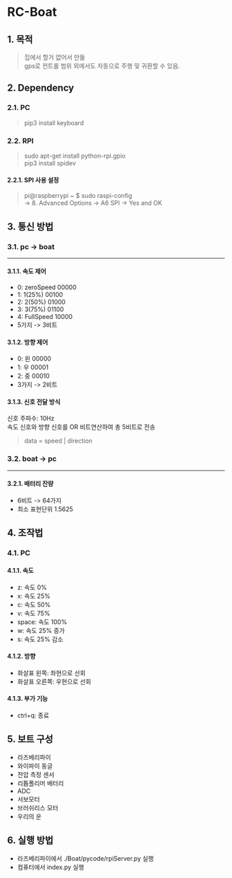 # RC-Boat
## 1. 목적
>집에서 할거 없어서 만듦   
>gps로 컨트롤 범위 외에서도 자동으로 주행 및 귀환할 수 있음.

## 2. Dependency
### 2.1. PC
>pip3 install keyboard

### 2.2. RPI
>sudo apt-get install python-rpi.gpio  
>pip3 install spidev
#### 2.2.1. SPI 사용 설정
>pi@raspberrypi ~ $ sudo raspi-config  
>→ 8. Advanced Options → A6 SPI → Yes and OK

## 3. 통신 방법
### 3.1. pc -> boat
-----
#### 3.1.1. 속도 제어
  - 0: zeroSpeed    00000
  - 1: 1(25%)       00100
  - 2: 2(50%)       01000
  - 3: 3(75%)       01100
  - 4: FullSpeed    10000
  - 5가지 -> 3비트

#### 3.1.2. 방향 제어
  - 0: 왼           00000
  - 1: 우           00001
  - 2: 중           00010
  - 3가지 -> 2비트

#### 3.1.3. 신호 전달 방식
신호 주파수: 10Hz  
속도 신호와 방향 신호를 OR 비트연산하여 총 5비트로 전송  
>data = speed | direction

### 3.2. boat -> pc
-----
#### 3.2.1. 배터리 잔량
  - 6비트 -> 64가지
  - 최소 표현단위 1.5625

## 4. 조작법
### 4.1. PC
#### 4.1.1. 속도
  - z:      속도   0%
  - x:      속도  25%
  - c:      속도  50%
  - v:      속도  75%
  - space:  속도 100%
  - w: 속도 25% 증가
  - s: 속도 25% 감소

#### 4.1.2. 방향
  - 화살표 왼쪽: 좌현으로 선회
  - 화살표 오른쪽: 우현으로 선회

#### 4.1.3. 부가 기능
  - ctrl+q: 종료

## 5. 보트 구성
  - 라즈베리파이
  - 와이파이 동글
  - 전압 측정 센서
  - 리튭폴리머 배터리
  - ADC
  - 서보모터
  - 브러쉬리스 모터
  - 우리의 운

## 6. 실행 방법
  - 라즈베리파이에서 ./Boat/pycode/rpiServer.py 실행
  - 컴퓨터에서 index.py 실행